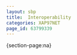 ```yaml
---
layout: sbp
title:  Interoperability
categories: XAP97NET
page_id: 63799339
---
```


{section-page:na}